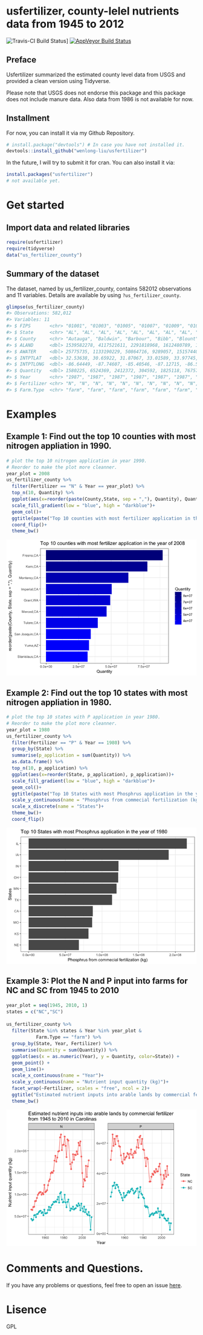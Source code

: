 usfertilizer, county-lelel nutrients data from 1945 to 2012
================

![Travis-CI Build Status](https://travis-ci.org/wenlong-liu/usfertilizer.svg?branch=master)\] [![AppVeyor Build Status](https://ci.appveyor.com/api/projects/status/github/wenlong-liu/usfertilizer?branch=master&svg=true)](https://ci.appveyor.com/project/wenlong-liu/usfertilizer)

Preface
-------

Usfertilizer summarized the estimated county level data from USGS and provided a clean version using Tidyverse.

Please note that USGS does not endorse this package and this package does not include manure data. Also data from 1986 is not available for now.

Installment
-----------

For now, you can install it via my Github Repository.

``` r
# install.package("devtools") # In case you have not installed it.
devtools::install_github("wenlong-liu/usfertilizer")
```

In the future, I will try to submit it for cran. You can also install it via:

``` r
install.packages("usfertilizer")
# not available yet.
```

Get started
===========

Import data and related libraries
---------------------------------

``` r
require(usfertilizer)
require(tidyverse)
data("us_fertilizer_county")
```

Summary of the dataset
----------------------

The dataset, named by us\_fertilizer\_county, contains 582012 observations and 11 variables. Details are available by using `?us_fertilizer_county`.

``` r
glimpse(us_fertilizer_county)
#> Observations: 582,012
#> Variables: 11
#> $ FIPS       <chr> "01001", "01003", "01005", "01007", "01009", "01011...
#> $ State      <chr> "AL", "AL", "AL", "AL", "AL", "AL", "AL", "AL", "AL...
#> $ County     <chr> "Autauga", "Baldwin", "Barbour", "Bibb", "Blount", ...
#> $ ALAND      <dbl> 1539582278, 4117521611, 2291818968, 1612480789, 166...
#> $ AWATER     <dbl> 25775735, 1133190229, 50864716, 9289057, 15157440, ...
#> $ INTPTLAT   <dbl> 32.53638, 30.65922, 31.87067, 33.01589, 33.97745, 3...
#> $ INTPTLONG  <dbl> -86.64449, -87.74607, -85.40546, -87.12715, -86.567...
#> $ Quantity   <dbl> 1580225, 6524369, 2412372, 304592, 1825118, 767573,...
#> $ Year       <chr> "1987", "1987", "1987", "1987", "1987", "1987", "19...
#> $ Fertilizer <chr> "N", "N", "N", "N", "N", "N", "N", "N", "N", "N", "...
#> $ Farm.Type  <chr> "farm", "farm", "farm", "farm", "farm", "farm", "fa...
```

Examples
========

Example 1: Find out the top 10 counties with most nitrogen appliation in 1990.
------------------------------------------------------------------------------

``` r
# plot the top 10 nitrogen application in year 1990.
# Reorder to make the plot more cleanner.
year_plot = 2008
us_fertilizer_county %>%
  filter(Fertilizer == "N" & Year == year_plot) %>%
  top_n(10, Quantity) %>%
  ggplot(aes(x=reorder(paste(County,State, sep = ","), Quantity), Quantity, fill = Quantity))+
  scale_fill_gradient(low = "blue", high = "darkblue")+
  geom_col()+
  ggtitle(paste("Top 10 counties with most fertilizer application in the year of", year_plot)) + 
  coord_flip()+
  theme_bw()
```

![](readme_files/figure-markdown_github/unnamed-chunk-5-1.png)

Example 2: Find out the top 10 states with most nitrogen appliation in 1980.
----------------------------------------------------------------------------

``` r
# plot the top 10 states with P application in year 1980.
# Reorder to make the plot more cleanner.
year_plot = 1980
us_fertilizer_county %>%
  filter(Fertilizer == "P" & Year == 1980) %>% 
  group_by(State) %>% 
  summarise(p_application = sum(Quantity)) %>% 
  as.data.frame() %>% 
  top_n(10, p_application) %>%
  ggplot(aes(x=reorder(State, p_application), p_application))+
  scale_fill_gradient(low = "blue", high = "darkblue")+
  geom_col()+
  ggtitle(paste("Top 10 States with most Phosphrus application in the year of", year_plot)) + 
  scale_y_continuous(name = "Phosphrus from commecial fertilization (kg)")+
  scale_x_discrete(name = "States")+
  theme_bw()+
  coord_flip()
```

![](readme_files/figure-markdown_github/unnamed-chunk-6-1.png)

Example 3: Plot the N and P input into farms for NC and SC from 1945 to 2010
----------------------------------------------------------------------------

``` r
year_plot = seq(1945, 2010, 1)
states = c("NC","SC")

us_fertilizer_county %>% 
  filter(State %in% states & Year %in% year_plot &
           Farm.Type == "farm") %>% 
  group_by(State, Year, Fertilizer) %>% 
  summarise(Quantity = sum(Quantity)) %>% 
  ggplot(aes(x = as.numeric(Year), y = Quantity, color=State)) +
  geom_point() +
  geom_line()+
  scale_x_continuous(name = "Year")+
  scale_y_continuous(name = "Nutrient input quantity (kg)")+
  facet_wrap(~Fertilizer, scales = "free", ncol = 2)+
  ggtitle("Estimated nutrient inputs into arable lands by commercial fertilizer\nfrom 1945 to 2010 in Carolinas")+
  theme_bw()
```

![](readme_files/figure-markdown_github/unnamed-chunk-7-1.png)

Comments and Questions.
=======================

If you have any problems or questions, feel free to open an issue [here](https://github.com/wenlong-liu/usfertilizer/issues).

Lisence
=======

GPL
